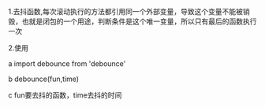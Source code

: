 1.去抖函数,每次滚动执行的方法都引用同一个外部变量，导致这个变量不能被销毁，也就是闭包的一个用途，判断条件是这个唯一变量，所以只有最后的函数执行一次   

2.使用   

  a import debounce from 'debounce'   

  b debounce(fun,time)   

  c fun要去抖的函数，time去抖的时间   
  
